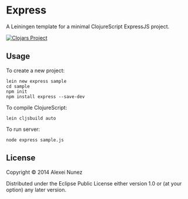 # Express

A Leiningen template for a minimal ClojureScript ExpressJS project.

[![Clojars Project](http://clojars.org/express/lein-template/latest-version.svg)](http://clojars.org/express/lein-template)

## Usage

To create a new project:
```
lein new express sample
cd sample
npm init
npm install express --save-dev
```

To compile ClojureScript:
```
lein cljsbuild auto
```

To run server:
```
node express sample.js
```

## License

Copyright © 2014 Alexei Nunez

Distributed under the Eclipse Public License either version 1.0 or (at
your option) any later version.
